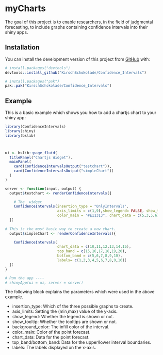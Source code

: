 
<!-- README.md is generated from README.Rmd. Please edit that file -->

# myCharts

<!-- badges: start -->
<!-- badges: end -->

The goal of this project is to enable researchers, in the field of
judgmental forecasting, to include graphs containing confidence
intervals into their shiny apps.

## Installation

You can install the development version of this project from
[GitHub](https://github.com/) with:

``` r
# install.packages("devtools")
devtools::install_github("KirschSchokolade/Confidence_Intervals")
```

``` r
# install.packages("pak")
pak::pak("KirschSchokolade/Confidence_Intervals")
```

## Example

This is a basic example which shows you how to add a chartjs chart to
your shiny app:

``` r
library(ConfidenceIntervals)
library(shiny)
library(bslib)



ui <- bslib::page_fluid(
  titlePanel("Chartjs Widget"),
  mainPanel(
    card(ConfidenceIntervalsOutput("testchart")),
    card(ConfidenceIntervalsOutput("simpleChart"))
  )
)

server <- function(input, output) {
  output$testchart <- renderConfidenceIntervals({

    # The  widget
    ConfidenceIntervals(insertion_type = "OnlyIntervals",
                        axis_limits = c(1,9),show_legend= FALSE, show_tooltip = FALSE, background_color = "#0466f9",
                        color_main = "#E11313", chart_data = c(5,3,5,6), top_band= c(6,6,6,6), bottom_band = c(4,4,4,4), labels= c("Eins", "zwei", "drei", "vier", "sechs"))
  })
  
# This is the most basic way to create a new chart.
  output$simpleChart <- renderConfidenceIntervals({

    ConfidenceIntervals(
                        chart_data = c(10,11,12,13,14,15),
                        top_band = c(15,16,17,18,19,20),
                        bottom_band = c(5,6,7,8,9,10),
                        labels= c(1,2,3,4,5,6,7,8,9,10))
  })
}

# Run the app ----
# shinyApp(ui = ui, server = server)
```

The following block explains the parameters which were used in the above
example.

- insertion_type: Which of the three possible graphs to create.
- axis_limits: Setting the (min,max) value of the y-axis.
- show_legend: Whether the legend is shown or not.
- show_tooltip: Whether the tooltips are shown or not.
- background_color: The infill color of the interval.
- color_main: Color of the point forecast.
- chart_data: Data for the point forecast.
- top_band/bottom_band: Data for the upper/lower interval boundaries.
- labels: The labels displayed on the x-axis.

